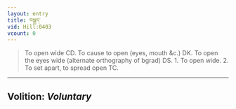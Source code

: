 ```yaml
---
layout: entry
title: བསྒྲད་
vid: Hill:0403
vcount: 0
---
```

> To open wide CD\. To cause to open (eyes, mouth &c\.) DK\. To open the eyes wide (alternate orthography of bgrad) DS\. 1\. To open wide\. 2\. To set apart, to spread open TC\.

---
Volition: _Voluntary_
---

